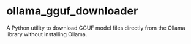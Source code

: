 # ollama_gguf_downloader
A Python utility to download GGUF model files directly from the Ollama library without installing Ollama.

